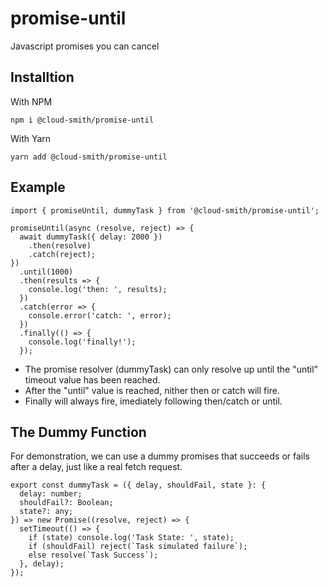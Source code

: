# promise-until
Javascript promises you can cancel 

## Installtion
With NPM
```
npm i @cloud-smith/promise-until
```
With Yarn
```
yarn add @cloud-smith/promise-until
```

## Example

```
import { promiseUntil, dummyTask } from '@cloud-smith/promise-until';

promiseUntil(async (resolve, reject) => {
  await dummyTask({ delay: 2000 })
    .then(resolve)
    .catch(reject);
})
  .until(1000)
  .then(results => {
    console.log('then: ', results);
  })
  .catch(error => {
    console.error('catch: ', error);
  })
  .finally(() => {
    console.log('finally!');
  });
```

- The promise resolver (dummyTask) can only resolve up until the "until" timeout value has been reached.
- After the "until" value is reached, nither then or catch will fire.
- Finally will always fire, imediately following then/catch or until.

## The Dummy Function
For demonstration, we can use a dummy promises that succeeds or fails after a delay, just like a real fetch request.

```
export const dummyTask = ({ delay, shouldFail, state }: {
  delay: number;
  shouldFail?: Boolean;
  state?: any;
}) => new Promise((resolve, reject) => {
  setTimeout(() => {
    if (state) console.log('Task State: ', state);
    if (shouldFail) reject(`Task simulated failure`);
    else resolve(`Task Success`);
  }, delay);
});
```